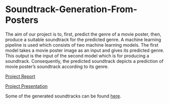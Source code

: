 # Soundtrack-Generation-From-Posters

The aim of our project is to, first, predict the genre of a movie poster, then, produce a suitable soundtrack for the predicted genre. A machine learning pipeline is used which consists of two machine learning models. The first model takes a movie poster image as an input and gives its predicted genre. This output is the input of the second model which is for producing a soundtrack. Consequently, the predicted soundtrack depicts a prediction of movie poster’s soundtrack according to its genre.

[Project Report](https://github.com/hakansivuk/Music-Generation-From-Posters/blob/master/Report.pdf)

[Project Presentation](https://github.com/hakansivuk/Music-Generation-From-Posters/blob/master/Presentation.pdf)

Some of the generated soundtracks can be found [here](https://drive.google.com/drive/folders/1-pBXc6gG396MQGYnq8D16xKSkMlykdeZ?usp=sharing).
